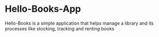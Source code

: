 # Hello-Books-App
Hello-Books is a simple application that helps manage a library and its processes like stocking, tracking and renting books
